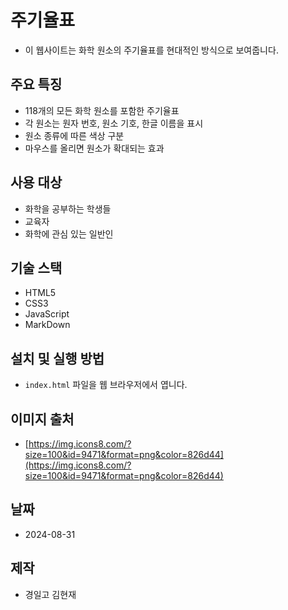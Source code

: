 # 주기율표

- 이 웹사이트는 화학 원소의 주기율표를 현대적인 방식으로 보여줍니다.

## 주요 특징

- 118개의 모든 화학 원소를 포함한 주기율표
- 각 원소는 원자 번호, 원소 기호, 한글 이름을 표시
- 원소 종류에 따른 색상 구분
- 마우스를 올리면 원소가 확대되는 효과

## 사용 대상

- 화학을 공부하는 학생들
- 교육자
- 화학에 관심 있는 일반인

## 기술 스택

- HTML5
- CSS3
- JavaScript
- MarkDown

## 설치 및 실행 방법

- `index.html` 파일을 웹 브라우저에서 엽니다.

## 이미지 출처

- [https://img.icons8.com/?size=100&id=9471&format=png&color=826d44](https://img.icons8.com/?size=100&id=9471&format=png&color=826d44)

## 날짜

- 2024-08-31

## 제작

- 경일고 김현재